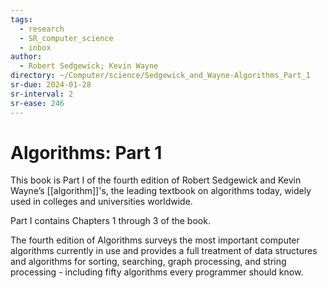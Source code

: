 ```yaml
---
tags:
  - research
  - SR_computer_science
  - inbox
author:
  - Robert Sedgewick; Kevin Wayne
directory: ~/Computer/science/Sedgewick_and_Wayne-Algorithms_Part_1
sr-due: 2024-01-28
sr-interval: 2
sr-ease: 246
---
```


# Algorithms: Part 1

This book is Part I of the fourth edition of Robert Sedgewick and Kevin Wayne’s
[[algorithm]]'s, the leading textbook on algorithms today,
widely used in colleges and universities worldwide.

Part I contains Chapters 1 through 3 of the book.

The fourth edition of Algorithms surveys the most important computer algorithms
currently in use and provides a full treatment of data structures and algorithms
for sorting, searching, graph processing, and string processing - including
fifty algorithms every programmer should know.

